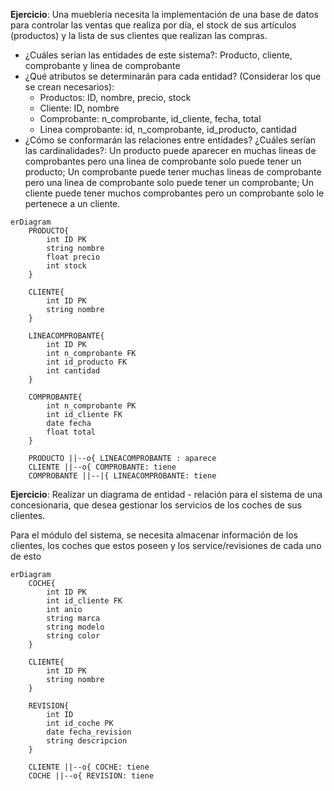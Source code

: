 **Ejercicio**: Una mueblería necesita la implementación de una base de datos para controlar las ventas que realiza por día, el stock de sus artículos (productos) y la lista de sus clientes que realizan las compras.

+ ¿Cuáles serían las entidades de este sistema?: Producto, cliente, comprobante y linea de comprobante
+ ¿Qué atributos se determinarán para cada entidad? (Considerar los que se crean necesarios): 
  + Productos: ID, nombre, precio, stock
  + Cliente: ID, nombre
  + Comprobante: n_comprobante, id_cliente, fecha, total
  + Linea comprobante: id, n_comprobante, id_producto, cantidad
+ ¿Cómo se conformarán las relaciones entre entidades? ¿Cuáles serían las cardinalidades?: Un producto puede aparecer en muchas lineas de comprobantes pero una linea de comprobante solo puede tener un producto; Un comprobante puede tener muchas lineas de comprobante pero una linea de comprobante solo puede tener un comprobante; Un cliente puede tener muchos comprobantes pero un comprobante solo le pertenece a un cliente.

```mermaid
erDiagram
    PRODUCTO{
        int ID PK
        string nombre
        float precio
        int stock
    }

    CLIENTE{
        int ID PK
        string nombre
    }

    LINEACOMPROBANTE{
        int ID PK
        int n_comprobante FK
        int id_producto FK
        int cantidad
    }

    COMPROBANTE{
        int n_comprobante PK
        int id_cliente FK
        date fecha
        float total
    }

    PRODUCTO ||--o{ LINEACOMPROBANTE : aparece
    CLIENTE ||--o{ COMPROBANTE: tiene
    COMPROBANTE ||--|{ LINEACOMPROBANTE: tiene

```

**Ejercicio**: Realizar un diagrama de entidad - relación para el sistema de una concesionaria, que desea gestionar los servicios de los coches de sus clientes. 

Para el módulo del sistema, se necesita almacenar información de los clientes, los coches que estos poseen y los service/revisiones de cada uno de esto

```mermaid
erDiagram
    COCHE{
        int ID PK
        int id_cliente FK
        int anio
        string marca
        string modelo
        string color
    }

    CLIENTE{
        int ID PK
        string nombre
    }

    REVISION{
        int ID
        int id_coche PK
        date fecha_revision
        string descripcion
    }

    CLIENTE ||--o{ COCHE: tiene
    COCHE ||--o{ REVISION: tiene

```